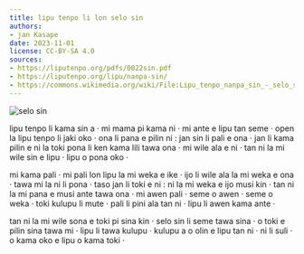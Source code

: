 ```yaml
---
title: lipu tenpo li lon selo sin
authors:
- jan Kasape
date: 2023-11-01
license: CC-BY-SA 4.0
sources:
- https://liputenpo.org/pdfs/0022sin.pdf
- https://liputenpo.org/lipu/nanpa-sin/
- https://commons.wikimedia.org/wiki/File:Lipu_tenpo_nanpa_sin_-_selo_sin.png
---
```


![selo sin](https://upload.wikimedia.org/wikipedia/commons/d/d4/Lipu_tenpo_nanpa_sin_-_selo_sin.png)

lipu tenpo li kama sin a · mi mama pi kama ni · mi ante e lipu tan seme · open la lipu tenpo li jaki oko · ona li pana e pilin ni : jan sin li pali e ona · jan li kama pilin e ni la toki pona li ken kama lili tawa ona · mi wile ala e ni · tan ni la mi wile sin e lipu · lipu o pona oko ·

mi kama pali · mi pali lon lipu la mi weka e ike · ijo li wile ala la mi weka e ona · tawa mi la ni li pona · taso jan li toki e ni : ni la mi weka e ijo musi kin · tan ni la mi pana e musi ante tawa ona · mi awen pali · seme o awen · seme o weka · toki kulupu li mute · pali li pini ala tan ni · lipu li awen kama ante ·

tan ni la mi wile sona e toki pi sina kin · selo sin li seme tawa sina · o toki e pilin sina tawa mi · lipu li tawa kulupu · kulupu a o olin e lipu tan ni · ni li suli · o kama oko e lipu o kama toki ·